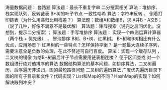 海量数据问题： 套路题
算法题：最长不重复字串
二分搜索相关
算法：堆排序、栈实现队列、反转链表
B+树的叶子节点
一致性哈希
算法：字符串反转 、 倒着打印链表（为什么用递归比用栈差？）
算法题：数组A和数组B，求 A并B - A交B；（说了几种，好像不满意不是最优解）
算法题：矩阵搜索（说完之后问优化，没想到，提示二分搜索）；
算法题：手写堆排序
算法题： 实现一个四则运算计算器（两个栈 + 优先级） ， 冒泡排序
B树、B+树、红黑树。
B+树和B树相比有什么优点，应用场景？
红黑树的一些特点？怎样保持平衡？
是一题最大连续子序列，需要注意全是负数的处理，在此不赘述可自行百度。
算法：实现一个缓存队列 ，二叉树的镜像
为啥B+树最后叶子节点需要用链表相连接？ 便于区间查找
对一个数组进行绝对值排序的算法
数据结构算法的基本问题，如排序算法，二叉树遍历，后序遍历非递归，图的最短路径问题
二叉树的遍历算法
广度优先遍历目录下面的所有子目录和文件？代码实现？List和Map的不同？HashMap的实现？如何解决散列冲突？